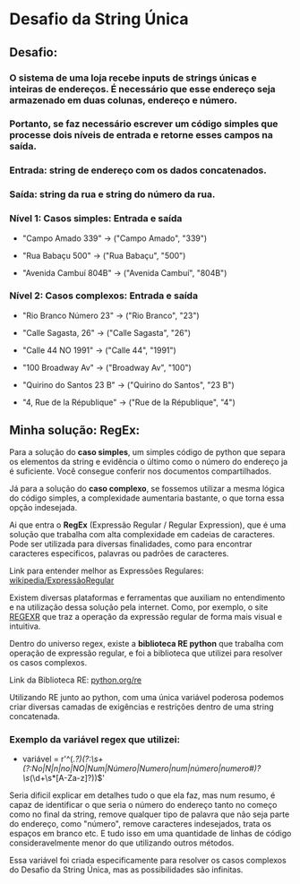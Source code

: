 # Desafio da String Única

## Desafio:
### O sistema de uma loja recebe inputs de strings únicas e inteiras de endereços. É necessário que esse endereço seja armazenado em duas colunas, endereço e número. 

### Portanto, se faz necessário escrever um código simples que processe dois níveis de entrada e retorne esses campos na saída.

### Entrada: string de endereço com os dados concatenados.
### Saída: string da rua e string do número da rua.



### Nível 1: Casos simples: Entrada e saída

- "Campo Amado 339"    ->    ("Campo Amado", "339")

- "Rua Babaçu 500"    ->    ("Rua Babaçu", "500")

- "Avenida Cambuí 804B"    ->    ("Avenida Cambuí", "804B")




### Nível 2: Casos complexos: Entrada e saída
- "Rio Branco Número 23"    ->    ("Rio Branco", "23")

- "Calle Sagasta, 26"    ->    ("Calle Sagasta", "26")

- "Calle 44 NO 1991"    ->    ("Calle 44", "1991")

- "100 Broadway Av"    ->    ("Broadway Av", "100")

- "Quirino do Santos 23 B"    ->    ("Quirino do Santos", "23 B")

- "4, Rue de la République"    ->    ("Rue de la République", "4")

## Minha solução: RegEx:

Para a solução do **caso simples**, um simples código de python que separa os elementos da string e evidência o último como o número do endereço ja é suficiente. Você consegue conferir nos documentos compartilhados.

Já para a solução do **caso complexo**, se fossemos utilizar a mesma lógica do código simples, a complexidade aumentaria bastante, o que torna essa opção indesejada.

Ai que entra o **RegEx** (Expressão Regular / Regular Expression), que é uma solução que trabalha com alta complexidade em cadeias de caracteres. Pode ser utilizada para diversas finalidades, como para encontrar caracteres especificos, palavras ou padrões de caracteres.

Link para entender melhor as Expressões Regulares:   [wikipedia/ExpressãoRegular](https://pt.wikipedia.org/wiki/Express%C3%A3o_regular)

Existem diversas plataformas e ferramentas que auxiliam no entendimento e na utilização dessa solução pela internet. 
Como, por exemplo, o site [REGEXR](https://regexr.com/ ) que traz a operação da expressão regular de forma mais visual e intuitiva.

Dentro do universo regex, existe a **biblioteca RE python**  que trabalha com operação de expressão regular, e foi a biblioteca que utilizei para resolver os casos complexos.

Link da Biblioteca RE:   [python.org/re](https://docs.python.org/pt-br/3/library/re.html)  

Utilizando RE junto ao python, com uma única variável poderosa podemos criar diversas camadas de exigências e restrições dentro de uma string concatenada.

### Exemplo da variável regex que utilizei:  

- variável = r'^(.*?)(?:\s+(?:No|N|n|no|NO|Num|Número|Numero|num|número|numero#)?\s*(\d+\s*[A-Za-z]?))$'

Seria dificil explicar em detalhes tudo o que ela faz, mas num resumo, é capaz de identificar o que seria o número do endereço tanto no começo como no final da string, remove qualquer tipo de palavra que não seja parte do endereço, como "número", remove caracteres indesejados, trata os espaços em branco etc. E tudo isso em uma quantidade de linhas de código consideravelmente menor do que utilizando outros métodos.

Essa variável foi criada especificamente para resolver os casos complexos do Desafio da String Única, mas as possibilidades são infinitas.
